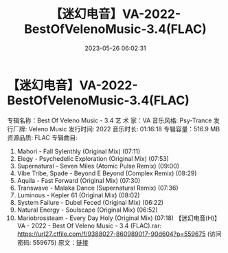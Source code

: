 ﻿---
title: 【迷幻电音】VA-2022-BestOfVelenoMusic-3.4(FLAC)
date: 2023-05-26 06:02:31
categories: 古典音乐、新世纪、纯音雅乐
tags: 纯音雅乐
---
# 【迷幻电音】VA-2022-BestOfVelenoMusic-3.4(FLAC)

专辑名称：Best Of Veleno Music - 3.4
艺 术 家：VA
音乐风格: Psy-Trance
发行厂牌: Veleno Music
发行时间: 2022
音乐时长: 01:16:18
专辑容量：516.9 MB
资源品质: FLAC
专辑曲目:
01. Mahori - Fall Sylenthly (Original Mix) (07:11)
02. Elegy - Psychedelic Exploration (Original Mix) (07:53)
03. Supernatural - Seven Miles (Atomic Pulse Remix) (09:00)
04. Vibe Tribe, Spade - Beyond E Beyond (Complex Remix)
(08:29)
05. Aquila - Fast Forward (Original Mix) (07:30)
06. Transwave - Malaka Dance (Supernatural Remix) (07:36)
07. Luminous - Kepler 61 (Original Mix) (08:02)
08. System Failure - Dubel Feced (Original Mix) (06:22)
09. Natural Energy - Soulscape (Original Mix) (06:52)
10. Mariobrossteam - Every Day Holy (Original Mix)
(07:18)
【迷幻电音(H)】VA - 2022 - Best Of Veleno Music - 3.4 (FLAC).rar:
https://url27.ctfile.com/f/9388027-860989017-90d604?p=559675
(访问密码: 559675)
原文：[链接](https://blog.sina.com.cn/s/blog_1647c7e760103121f.html)